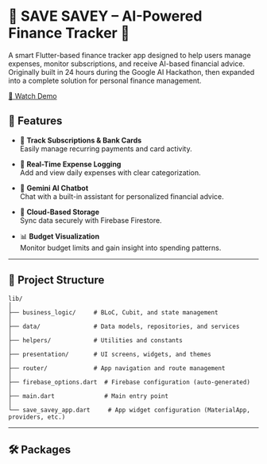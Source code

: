 # 💸 SAVE SAVEY – AI-Powered Finance Tracker 🚀

A smart Flutter-based finance tracker app designed to help users manage expenses, monitor subscriptions, and receive AI-based financial advice.  
Originally built in 24 hours during the Google AI Hackathon, then expanded into a complete solution for personal finance management.

[🎥 Watch Demo](https://drive.google.com/file/d/1XVCya93uRgSmb3d-Fi9gjKhHTCT5Bqr8/view?usp=drive_link)

## 🌟 Features

- 🔁 **Track Subscriptions & Bank Cards**  
  Easily manage recurring payments and card activity.

- 🧾 **Real-Time Expense Logging**  
  Add and view daily expenses with clear categorization.

- 💬 **Gemini AI Chatbot**  
  Chat with a built-in assistant for personalized financial advice.

- 🔐 **Cloud-Based Storage**  
  Sync data securely with Firebase Firestore.

- 📊 **Budget Visualization**  
  Monitor budget limits and gain insight into spending patterns.

---


## 📂 Project Structure

```
lib/
│
├── business_logic/     # BLoC, Cubit, and state management
│
├── data/               # Data models, repositories, and services
│
├── helpers/            # Utilities and constants
│
├── presentation/       # UI screens, widgets, and themes
│
├── router/             # App navigation and route management
│
├── firebase_options.dart  # Firebase configuration (auto-generated)
│
├── main.dart              # Main entry point
│
└── save_savey_app.dart     # App widget configuration (MaterialApp, providers, etc.)
```

---

## 🛠️ Packages


